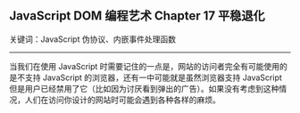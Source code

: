 ## JavaScript DOM 编程艺术 Chapter 17  平稳退化

关键词：JavaScript 伪协议、内嵌事件处理函数

---

当我们在使用 JavaScript 时需要记住的一点是，网站的访问者完全有可能使用的是不支持 JavaScript 的浏览器，还有一中可能就是虽然浏览器支持 JavaScript 但是用户已经禁用了它（比如因为讨厌看到弹出的广告）。如果没有考虑到这种情况，人们在访问你设计的网站时可能会遇到各种各样的麻烦。